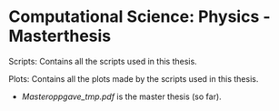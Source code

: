 # Computational Science: Physics - Masterthesis

Scripts: Contains all the scripts used in this thesis.

Plots: Contains all the plots made by the scripts used in this thesis.

* *Masteroppgave_tmp.pdf* is the master thesis (so far).
  

